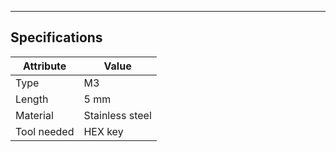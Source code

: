 

---



## Specifications

|Attribute |Value|
|---|---|
|Type|M3|
|Length|5 mm|
|Material|Stainless steel|
|Tool needed|HEX key|
